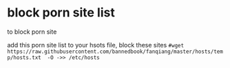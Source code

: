 <h1>block porn site list</h1>

to block porn site 

add this porn site list to your hsots file, block these sites
`#wget https://raw.githubusercontent.com/bannedbook/fanqiang/master/hosts/temp/hosts.txt  -O ->> /etc/hosts`
